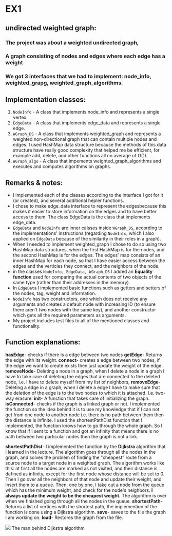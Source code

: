 # EX1
## undirected  weighted graph:
### The project was about a weighted undirected graph,
 ### A graph consisting of nodes and edges where each edge has a weight
### We got 3 interfaces that we had to implement: node_info, weighted_grapg, weighted_graph_algorithms.

## Implementation classes:

 1. `NodeInfo` - A class that implements node_info and represents a single vertex.
 2. `EdgeData` - A class that implements edge_data and represents a single edge.
 3. `WGraph_DS` - A class that implements weighted_graph and represents a weighted non-directional graph that can contain multiple nodes and edges. I used HashMap data structure because the methods of this data structure have really good complexity that helped me be efficient, for example add, delete, and other functions all on average of O(1).
 4. `WGraph_algo` - A class that impements weighted_graph_algorithms and executes and computes algorithms on graphs.
    

## Remarks & notes:

 - I implemented each of the classes according to the interface I got for it (or created), and several additional hepler functions.
 - I chose to make edge_data interface to represent the edgesbecause this makes it easier to store information on the edges and to have better access to them. The class EdgeData is the class that implements edge_data.
 - `EdgeData` and `NodeInfo` are inner calsses inside `WGraph_DS`, according to the implementations' instructions (regarding `NodeInfo`, which I also applied on `EdgeData` because of the similarity in their roles in a graph).
 - When I needed to implement weighted_graph I chose to do so using two HashMap data structures, when the first HashMap is for the nodes, and the second HashMap is for the edges. The edges' map consists of an inner HashMap for each node, so that I have easier access between the edges and the verticies they connect, and the neighbors of the node.
 - in the classes `NodeInfo, EdgeData, WGraph_DS` I added an **Equality function** used for comparing the actual contents of two objects of the same type (rather than their addresses in the memory).
 - In `EdgeData` I implemented basic functions such as getters and setters of the nodes, tag, weight and information.
 - `NodeInfo` has two constructors, one which does not receive any arguments and creates a default node with increasing ID (to ensure there aren't two nodes with the same key), and another constructor which gets all the required parameters as arguments.
 - My project includes test files to all of the mentioned classes and functionality.
## Function explanations:

**hasEdge**- checks if there is a edge between two nodes
**getEdge**- Returns the edge with its weight.
**connect**- creates a edge between two nodes, if the edge we want to create exists then just update the weight of the edge.
**removeNode**- Deleting a node in a graph, when I delete a node in a graph I have to take care of deleting the edges that are connected to the deleted node, i.e. I have to delete myself from my list of neighbors,
**removeEdge**- Deleting a edge in a graph, when I delete a edge I have to make sure that the deletion of the edge is to the two nodes to which it is attached. I.e. two-way erasure.
**init**- A function that takes care of initializing the graph.
**isConnected**- checks if the graph is a linked graph or not. I implemented the function so the idea behind it is to use my knowledge that  if I can not get from one node to another node i.e. there is no path between them then the distance is infinite.
I used the shortestPathDist function that I implemented, the function knows how to go through the whole graph. So I know that if I sent to a function and got an infinity that means there is no path between two particular nodes then the graph is not a link.

**shortestPathDist**- I implemented the function by the **Dijkstra** algorithm that I learned in the lecture. The algorithm goes through all the nodes in the graph, and solves the problem of finding the "cheapest" route from a source node to a target node in a weighted graph.
The algorithm works like this: at first all the nodes are marked as not visited, and their distance is defined as infinity, except for the first node whose distance will be set to 0. Then I go over all the neighbors of that node and update their weight, and insert them to a queue.
Then, one by one, I take out a node from the queue which has the minimum weight, and check for the node's neighbors. **I always update the weight to be the cheapest weight.**
The algorithm is over when we finished going through all the nodes in the queue.
**shortestPath**- Returns a list of vertices with the shortest path, the implemention of the function is done using a Dijkstra algorithm.
**save**- saves to the file the graph I am working on.
**load**- Restores the graph from the file.





![](https://upload.wikimedia.org/wikipedia/commons/thumb/d/d9/Edsger_Wybe_Dijkstra.jpg/300px-Edsger_Wybe_Dijkstra.jpg)
The man behind Dijkstra algorithm
